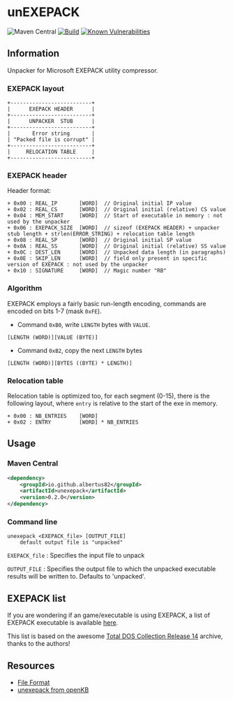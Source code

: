unEXEPACK
=========

![Maven Central](https://img.shields.io/maven-central/v/io.github.albertus82/unexepack)
[![Build](https://github.com/albertus82/unEXEPACK/actions/workflows/build.yml/badge.svg)](https://github.com/albertus82/unEXEPACK/actions)
[![Known Vulnerabilities](https://snyk.io/test/github/albertus82/unEXEPACK/badge.svg?targetFile=pom.xml)](https://snyk.io/test/github/albertus82/unEXEPACK?targetFile=pom.xml)

## Information

Unpacker for Microsoft EXEPACK utility compressor.

### EXEPACK layout

```
+--------------------------+
|      EXEPACK HEADER      |
+--------------------------+
|      UNPACKER  STUB      |
+--------------------------+
|       Error string       |
| "Packed file is corrupt" |
+--------------------------+
|     RELOCATION TABLE     |
+--------------------------+
```

### EXEPACK header

Header format:

```
+ 0x00 : REAL_IP       [WORD]  // Original initial IP value
+ 0x02 : REAL_CS       [WORD]  // Original initial (relative) CS value
+ 0x04 : MEM_START     [WORD]  // Start of executable in memory : not used by the unpacker
+ 0x06 : EXEPACK_SIZE  [WORD]  // sizeof (EXEPACK HEADER) + unpacker stub length + strlen(ERROR_STRING) + relocation table length
+ 0x08 : REAL_SP       [WORD]  // Original initial SP value
+ 0x0A : REAL_SS       [WORD]  // Original initial (relative) SS value
+ 0x0C : DEST_LEN      [WORD]  // Unpacked data length (in paragraphs)
+ 0x0E : SKIP_LEN      [WORD]  // field only present in specific version of EXEPACK : not used by the unpacker
+ 0x10 : SIGNATURE     [WORD]  // Magic number "RB"
```

### Algorithm

EXEPACK employs a fairly basic run-length encoding, commands are encoded on bits 1-7 (mask `0xFE`).

* Command `0xB0`, write `LENGTH` bytes with `VALUE`.

```
[LENGTH (WORD)][VALUE (BYTE)]
```

* Command `0xB2`, copy the next `LENGTH` bytes

```
[LENGTH (WORD)][BYTES ((BYTE) * LENGTH)]
```

### Relocation table

Relocation table is optimized too, for each segment (0-15), there is the following layout, where `entry` is relative to the start of the exe in memory.

```
+ 0x00 : NB_ENTRIES    [WORD]
+ 0x02 : ENTRY         [WORD] * NB_ENTRIES
```

## Usage

### Maven Central

```xml
<dependency>
    <groupId>io.github.albertus82</groupId>
    <artifactId>unexepack</artifactId>
    <version>0.2.0</version>
</dependency>
```

### Command line

```
unexepack <EXEPACK_file> [OUTPUT_FILE]
    default output file is "unpacked"
```

`EXEPACK_file` : Specifies the input file to unpack

`OUTPUT_FILE` : Specifies the output file to which the unpacked executable results will be written to. Defaults to 'unpacked'.

## EXEPACK list

If you are wondering if an game/executable is using EXEPACK, a list of EXEPACK executable is available [here](http://w4kfu.github.io/unEXEPACK/files/exepack_list.html).

This list is based on the awesome [Total DOS Collection Release 14](https://archive.org/details/Total_DOS_Collection_Release_14) archive, thanks to the authors!

## Resources

* [File Format](http://www.shikadi.net/moddingwiki/Microsoft_EXEPACK#File_Format)
* [unexepack from openKB](https://sourceforge.net/p/openkb/code/ci/master/tree/src/tools/unexepack.c)
